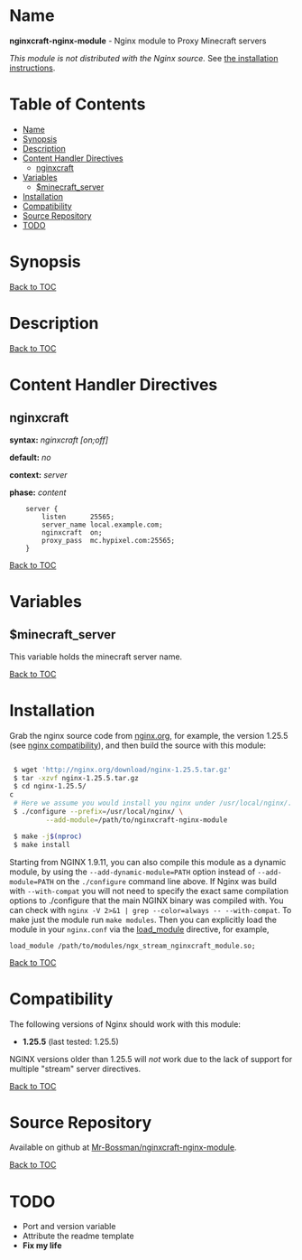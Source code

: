 Name
====

**nginxcraft-nginx-module** - Nginx module to Proxy Minecraft servers

*This module is not distributed with the Nginx source.* See [the installation instructions](#installation).

Table of Contents
=================

* [Name](#name)
* [Synopsis](#synopsis)
* [Description](#description)
* [Content Handler Directives](#content-handler-directives)
    * [nginxcraft](#nginxcraft)
* [Variables](#variables)
    * [$minecraft_server](#minecraft_server)
* [Installation](#installation)
* [Compatibility](#compatibility)
* [Source Repository](#source-repository)
* [TODO](#todo)


Synopsis
========

[Back to TOC](#table-of-contents)

Description
===========


[Back to TOC](#table-of-contents)

Content Handler Directives
==========================

nginxcraft
----
**syntax:** *nginxcraft \[on;off\]*

**default:** *no*

**context:** *server*

**phase:** *content*
```nginx
	server {
		listen		25565;
		server_name	local.example.com;
		nginxcraft	on;
		proxy_pass	mc.hypixel.com:25565;
	}
```

[Back to TOC](#table-of-contents)

Variables
=========

$minecraft_server
-------------------

This variable holds the minecraft server name.

[Back to TOC](#table-of-contents)


Installation
============

Grab the nginx source code from [nginx.org](http://nginx.org/), for example,
the version 1.25.5 (see [nginx compatibility](#compatibility)), and then build the source with this module:

```bash

 $ wget 'http://nginx.org/download/nginx-1.25.5.tar.gz'
 $ tar -xzvf nginx-1.25.5.tar.gz
 $ cd nginx-1.25.5/
c
 # Here we assume you would install you nginx under /usr/local/nginx/.
 $ ./configure --prefix=/usr/local/nginx/ \
     	 --add-module=/path/to/nginxcraft-nginx-module

 $ make -j$(nproc)
 $ make install
```

Starting from NGINX 1.9.11, you can also compile this module as a dynamic module, by using the `--add-dynamic-module=PATH` option instead of `--add-module=PATH` on the
`./configure` command line above.
If Nginx was build with `--with-compat` you will not need to specify the exact same compilation
options to ./configure that the main NGINX binary was compiled with. You can check with `nginx -V 2>&1 | grep --color=always -- --with-compat`.
To make just the module run `make modules`.
Then you can explicitly load the module in your `nginx.conf` via the [load_module](http://nginx.org/en/docs/ngx_core_module.html#load_module)
directive, for example,

```nginx
load_module /path/to/modules/ngx_stream_nginxcraft_module.so;
```

[Back to TOC](#table-of-contents)

Compatibility
=============

The following versions of Nginx should work with this module:

* **1.25.5**                       (last tested: 1.25.5)

NGINX versions older than 1.25.5 will *not* work due to the lack of support for multiple "stream" server directives.

[Back to TOC](#table-of-contents)

Source Repository
=================

Available on github at [Mr-Bossman/nginxcraft-nginx-module](https://github.com/Mr-Bossman/nginxcraft-nginx-module).

[Back to TOC](#table-of-contents)

TODO
====
* Port and version variable
* Attribute the readme template
* **Fix my life**
